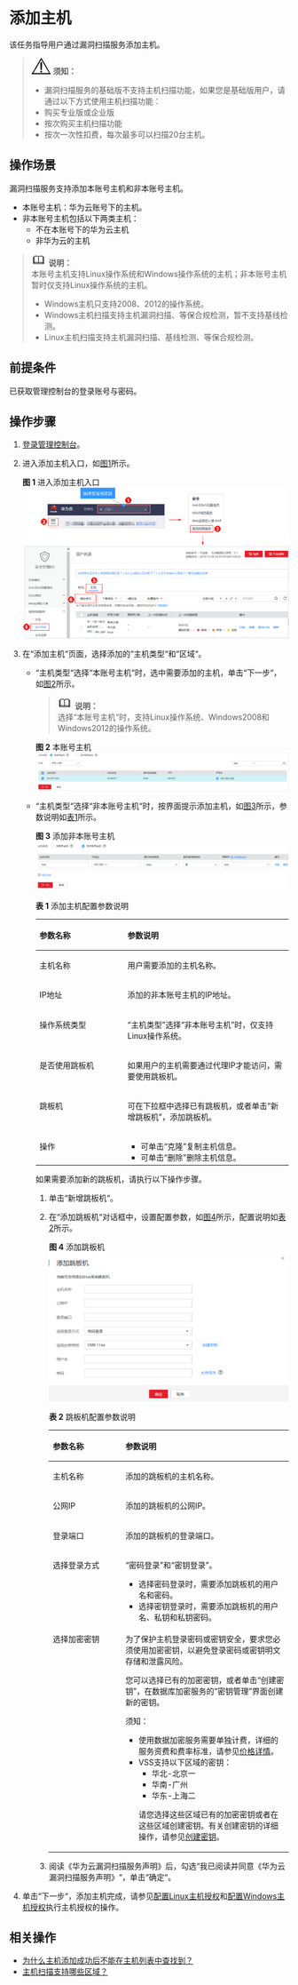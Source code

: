 # 添加主机<a name="vss_01_0070"></a>

该任务指导用户通过漏洞扫描服务添加主机。

>![](public_sys-resources/icon-notice.gif) **须知：**   
>-   漏洞扫描服务的基础版不支持主机扫描功能，如果您是基础版用户，请通过以下方式使用主机扫描功能：  
>    -   购买专业版或企业版  
>    -   按次购买主机扫描功能  
>    -   按次一次性扣费，每次最多可以扫描20台主机。  

## 操作场景<a name="section17718101520145"></a>

漏洞扫描服务支持添加本账号主机和非本账号主机。

-   本账号主机：华为云账号下的主机。
-   非本账号主机包括以下两类主机：
    -   不在本账号下的华为云主机
    -   非华为云的主机


>![](public_sys-resources/icon-note.gif) **说明：**   
>本账号主机支持Linux操作系统和Windows操作系统的主机；非本账号主机暂时仅支持Linux操作系统的主机。  
>-   Windows主机只支持2008、2012的操作系统。  
>-   Windows主机扫描支持主机漏洞扫描、等保合规检测，暂不支持基线检测。  
>-   Linux主机扫描支持主机漏洞扫描、基线检测、等保合规检测。  

## 前提条件<a name="section118011543121417"></a>

已获取管理控制台的登录账号与密码。

## 操作步骤<a name="section4592058122412"></a>

1.  [登录管理控制台](https://console.huaweicloud.com/)。
2.  进入添加主机入口，如[图1](#fig4989100164918)所示。

    **图 1**  进入添加主机入口<a name="fig4989100164918"></a>  
    ![](figures/进入添加主机入口.png "进入添加主机入口")

3.  在“添加主机“页面，选择添加的“主机类型“和“区域“。
    -   “主机类型“选择“本账号主机“时，选中需要添加的主机，单击“下一步“，如[图2](#fig12762205414131)所示。

        >![](public_sys-resources/icon-note.gif) **说明：**   
        >选择“本账号主机“时，支持Linux操作系统、Windows2008和Windows2012的操作系统。  

        **图 2**  本账号主机<a name="fig12762205414131"></a>  
        ![](figures/本账号主机.png "本账号主机")

    -   “主机类型“选择“非本账号主机“时，按界面提示添加主机，如[图3](#fig1130296103015)所示，参数说明如[表1](#table17138193812311)所示。

        **图 3**  添加非本账号主机<a name="fig1130296103015"></a>  
        ![](figures/添加非本账号主机.png "添加非本账号主机")

        **表 1**  添加主机配置参数说明

        <a name="table17138193812311"></a>
        <table><thead align="left"><tr id="row11138163823113"><th class="cellrowborder" valign="top" width="34.77%" id="mcps1.2.3.1.1"><p id="p12138113833120"><a name="p12138113833120"></a><a name="p12138113833120"></a>参数名称</p>
        </th>
        <th class="cellrowborder" valign="top" width="65.23%" id="mcps1.2.3.1.2"><p id="p1213823811318"><a name="p1213823811318"></a><a name="p1213823811318"></a>参数说明</p>
        </th>
        </tr>
        </thead>
        <tbody><tr id="row91382382313"><td class="cellrowborder" valign="top" width="34.77%" headers="mcps1.2.3.1.1 "><p id="p2138163863115"><a name="p2138163863115"></a><a name="p2138163863115"></a>主机名称</p>
        </td>
        <td class="cellrowborder" valign="top" width="65.23%" headers="mcps1.2.3.1.2 "><p id="p1913873873112"><a name="p1913873873112"></a><a name="p1913873873112"></a>用户需要添加的主机名称。</p>
        </td>
        </tr>
        <tr id="row3138143893120"><td class="cellrowborder" valign="top" width="34.77%" headers="mcps1.2.3.1.1 "><p id="p6138113833114"><a name="p6138113833114"></a><a name="p6138113833114"></a>IP地址</p>
        </td>
        <td class="cellrowborder" valign="top" width="65.23%" headers="mcps1.2.3.1.2 "><p id="p41381388319"><a name="p41381388319"></a><a name="p41381388319"></a>添加的非本账号主机的IP地址。</p>
        </td>
        </tr>
        <tr id="row14282121165012"><td class="cellrowborder" valign="top" width="34.77%" headers="mcps1.2.3.1.1 "><p id="p3284181195012"><a name="p3284181195012"></a><a name="p3284181195012"></a>操作系统类型</p>
        </td>
        <td class="cellrowborder" valign="top" width="65.23%" headers="mcps1.2.3.1.2 "><p id="p12284121125014"><a name="p12284121125014"></a><a name="p12284121125014"></a><span class="parmname" id="parmname653715254509"><a name="parmname653715254509"></a><a name="parmname653715254509"></a>“主机类型”</span>选择<span class="parmvalue" id="parmvalue16537162565016"><a name="parmvalue16537162565016"></a><a name="parmvalue16537162565016"></a>“非本账号主机”</span>时，仅支持Linux操作系统。</p>
        </td>
        </tr>
        <tr id="row1138103833119"><td class="cellrowborder" valign="top" width="34.77%" headers="mcps1.2.3.1.1 "><p id="p1013863819314"><a name="p1013863819314"></a><a name="p1013863819314"></a>是否使用跳板机</p>
        </td>
        <td class="cellrowborder" valign="top" width="65.23%" headers="mcps1.2.3.1.2 "><p id="p51381338173119"><a name="p51381338173119"></a><a name="p51381338173119"></a>如果用户的主机需要通过代理IP才能访问，需要使用跳板机。</p>
        </td>
        </tr>
        <tr id="row44251951173211"><td class="cellrowborder" valign="top" width="34.77%" headers="mcps1.2.3.1.1 "><p id="p842511513328"><a name="p842511513328"></a><a name="p842511513328"></a>跳板机</p>
        </td>
        <td class="cellrowborder" valign="top" width="65.23%" headers="mcps1.2.3.1.2 "><p id="p942565116327"><a name="p942565116327"></a><a name="p942565116327"></a>可在下拉框中选择已有跳板机，或者单击<span class="uicontrol" id="uicontrol1816154816367"><a name="uicontrol1816154816367"></a><a name="uicontrol1816154816367"></a>“新增跳板机”</span>，添加跳板机。</p>
        </td>
        </tr>
        <tr id="row202807885617"><td class="cellrowborder" valign="top" width="34.77%" headers="mcps1.2.3.1.1 "><p id="p152819805613"><a name="p152819805613"></a><a name="p152819805613"></a>操作</p>
        </td>
        <td class="cellrowborder" valign="top" width="65.23%" headers="mcps1.2.3.1.2 "><a name="ul02091814115613"></a><a name="ul02091814115613"></a><ul id="ul02091814115613"><li>可单击<span class="uicontrol" id="uicontrol1250018282561"><a name="uicontrol1250018282561"></a><a name="uicontrol1250018282561"></a>“克隆”</span>复制主机信息。</li><li>可单击<span class="uicontrol" id="uicontrol207421553145619"><a name="uicontrol207421553145619"></a><a name="uicontrol207421553145619"></a>“删除”</span>删除主机信息。</li></ul>
        </td>
        </tr>
        </tbody>
        </table>

        如果需要添加新的跳板机，请执行以下操作步骤。

        1.  单击“新增跳板机“。
        2.  在“添加跳板机“对话框中，设置配置参数，如[图4](#fig1494662310543)所示，配置说明如[表2](#table1827708551)所示。

            **图 4**  添加跳板机<a name="fig1494662310543"></a>  
            ![](figures/添加跳板机.png "添加跳板机")

            **表 2**  跳板机配置参数说明

            <a name="table1827708551"></a>
            <table><thead align="left"><tr id="row22719011559"><th class="cellrowborder" valign="top" width="30.28%" id="mcps1.2.3.1.1"><p id="p15278055516"><a name="p15278055516"></a><a name="p15278055516"></a>参数名称</p>
            </th>
            <th class="cellrowborder" valign="top" width="69.72%" id="mcps1.2.3.1.2"><p id="p727906551"><a name="p727906551"></a><a name="p727906551"></a>参数说明</p>
            </th>
            </tr>
            </thead>
            <tbody><tr id="row9275025515"><td class="cellrowborder" valign="top" width="30.28%" headers="mcps1.2.3.1.1 "><p id="p22710018551"><a name="p22710018551"></a><a name="p22710018551"></a>主机名称</p>
            </td>
            <td class="cellrowborder" valign="top" width="69.72%" headers="mcps1.2.3.1.2 "><p id="p16275014555"><a name="p16275014555"></a><a name="p16275014555"></a>添加的跳板机的主机名称。</p>
            </td>
            </tr>
            <tr id="row202710011552"><td class="cellrowborder" valign="top" width="30.28%" headers="mcps1.2.3.1.1 "><p id="p62713045518"><a name="p62713045518"></a><a name="p62713045518"></a>公网IP</p>
            </td>
            <td class="cellrowborder" valign="top" width="69.72%" headers="mcps1.2.3.1.2 "><p id="p6274020553"><a name="p6274020553"></a><a name="p6274020553"></a>添加的跳板机的公网IP。</p>
            </td>
            </tr>
            <tr id="row6271304550"><td class="cellrowborder" valign="top" width="30.28%" headers="mcps1.2.3.1.1 "><p id="p152818020559"><a name="p152818020559"></a><a name="p152818020559"></a>登录端口</p>
            </td>
            <td class="cellrowborder" valign="top" width="69.72%" headers="mcps1.2.3.1.2 "><p id="p182423316577"><a name="p182423316577"></a><a name="p182423316577"></a>添加的跳板机的登录端口。</p>
            </td>
            </tr>
            <tr id="row4280035519"><td class="cellrowborder" valign="top" width="30.28%" headers="mcps1.2.3.1.1 "><p id="p1628150135510"><a name="p1628150135510"></a><a name="p1628150135510"></a>选择登录方式</p>
            </td>
            <td class="cellrowborder" valign="top" width="69.72%" headers="mcps1.2.3.1.2 "><p id="p20285018553"><a name="p20285018553"></a><a name="p20285018553"></a><span class="parmvalue" id="parmvalue731810334585"><a name="parmvalue731810334585"></a><a name="parmvalue731810334585"></a>“密码登录”</span>和<span class="parmvalue" id="parmvalue1436103714585"><a name="parmvalue1436103714585"></a><a name="parmvalue1436103714585"></a>“密钥登录”</span>。</p>
            <a name="ul6889638037"></a><a name="ul6889638037"></a><ul id="ul6889638037"><li>选择密码登录时，需要添加跳板机的用户名和密码。</li><li>选择密钥登录时，需要添加跳板机的用户名、私钥和私钥密码。</li></ul>
            </td>
            </tr>
            <tr id="row192812015516"><td class="cellrowborder" valign="top" width="30.28%" headers="mcps1.2.3.1.1 "><p id="p1428604552"><a name="p1428604552"></a><a name="p1428604552"></a>选择加密密钥</p>
            </td>
            <td class="cellrowborder" valign="top" width="69.72%" headers="mcps1.2.3.1.2 "><p id="p14456134114310"><a name="p14456134114310"></a><a name="p14456134114310"></a>为了保护主机登录密码或密钥安全，要求您必须使用加密密钥，以避免登录密码或密钥明文存储和泄露风险。</p>
            <p id="p6281602552"><a name="p6281602552"></a><a name="p6281602552"></a>您可以选择已有的加密密钥，或者单击<span class="parmvalue" id="vss_01_0072_parmvalue4481414131918"><a name="vss_01_0072_parmvalue4481414131918"></a><a name="vss_01_0072_parmvalue4481414131918"></a>“创建密钥”</span>，在数据库加密服务的<span class="wintitle" id="vss_01_0072_wintitle431673312219"><a name="vss_01_0072_wintitle431673312219"></a><a name="vss_01_0072_wintitle431673312219"></a>“密钥管理”</span>界面创建新的密钥。</p>
            <div class="notice" id="note149488333117"><a name="note149488333117"></a><a name="note149488333117"></a><span class="noticetitle"> 须知： </span><div class="noticebody"><a name="vss_01_0072_ul37241450132619"></a><a name="vss_01_0072_ul37241450132619"></a><ul id="vss_01_0072_ul37241450132619"><li>使用数据加密服务需要单独计费，详细的服务资费和费率标准，请参见<a href="https://www.huaweicloud.com/pricing.html?tab=detail#/dew" target="_blank" rel="noopener noreferrer">价格详情</a>。</li><li>VSS支持以下区域的密钥：<a name="vss_01_0072_ul791718300011"></a><a name="vss_01_0072_ul791718300011"></a><ul id="vss_01_0072_ul791718300011"><li>华北-北京一</li><li>华南-广州</li><li>华东-上海二</li></ul>
            <p id="vss_01_0072_p122782719372"><a name="vss_01_0072_p122782719372"></a><a name="vss_01_0072_p122782719372"></a>请您选择这些区域已有的加密密钥或者在这些区域创建密钥。有关创建密钥的详细操作，请参见<a href="https://support.huaweicloud.com/usermanual-dew/zh-cn_topic_0034324884.html" target="_blank" rel="noopener noreferrer">创建密钥</a>。</p>
            </li></ul>
            </div></div>
            </td>
            </tr>
            </tbody>
            </table>

        3.  阅读《华为云漏洞扫描服务声明》后，勾选“我已阅读并同意《华为云漏洞扫描服务声明》“，单击“确定“。

4.  单击“下一步“，添加主机完成，请参见[配置Linux主机授权](配置Linux主机授权.md)和[配置Windows主机授权](配置Windows主机授权.md)执行主机授权的操作。

## 相关操作<a name="section14244152383918"></a>

-   [为什么主机添加成功后不能在主机列表中查找到？](https://support.huaweicloud.com/vss_faq/vss_01_0141.html)
-   [主机扫描支持哪些区域？](https://support.huaweicloud.com/vss_faq/vss_01_0116.html)

